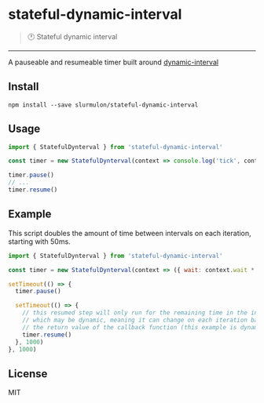 # stateful-dynamic-interval
> :clock1: Stateful dynamic interval
---

A pauseable and resumeable timer built around [dynamic-interval](https://github.com/slurmulon/dynamic-interval)

## Install

`npm install --save slurmulon/stateful-dynamic-interval`

## Usage

```js
import { StatefulDynterval } from 'stateful-dynamic-interval'

const timer = new StatefulDynterval(context => console.log('tick', context), 1000)

timer.pause()
// ...
timer.resume()
```

## Example

This script doubles the amount of time between intervals on each iteration, starting with 50ms.

```js
import { StatefulDynterval } from 'stateful-dynamic-interval'

const timer = new StatefulDynterval(context => ({ wait: context.wait * 2 }), 50)

setTimeout(() => {
  timer.pause()

  setTimeout(() => {
    // this resumed step will only run for the remaining time in the interval,
    // which may be dynamic, meaning it can change on each iteration based on
    // the return value of the callback function (this example is dynamic)
    timer.resume()
  }, 1000)
}, 1000)
```

## License

MIT
